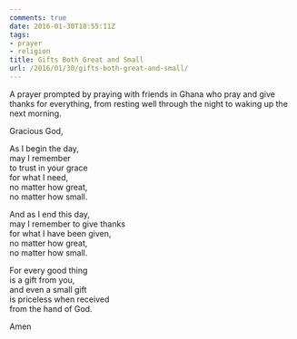 ```yaml
---
comments: true
date: 2016-01-30T18:55:11Z
tags:
- prayer
- religion
title: Gifts Both Great and Small
url: /2016/01/30/gifts-both-great-and-small/
---
```


A prayer prompted by praying with friends in Ghana who pray and give thanks for everything, from resting well through the night to waking up the next morning.

Gracious God,

As I begin the day,  
may I remember  
to trust in your grace  
for what I need,  
no matter how great,  
no matter how small.

And as I end this day,  
may I remember to give thanks  
for what I have been given,  
no matter how great,  
no matter how small.

For every good thing  
is a gift from you,  
and even a small gift  
is priceless when received  
from the hand of God.

Amen
